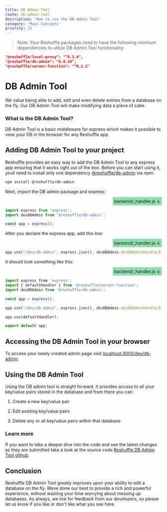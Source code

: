 ```yaml
---
title: DB Admin Tool
route: db-admin-tool
description: 'How to use the DB Admin Tool'
category: 'Main Concepts'
priority: 25
---
```


> Note: Your Reshuffle packages need to have the following minimum dependencies to utilize DB Admin Tool functionality: 

```json
"@reshuffle/local-proxy": "^0.3.4",
"@reshuffle/db-admin": "0.0.10",
"@reshuffle/server-function": "^0.2.2"
```

# DB Admin Tool

We value being able to add, edit and even delete entries from a database on the fly. Our DB Admin Tool will make modifying data a piece of cake.

### What is the DB Admin Tool?

DB Admin Tool is a basic middleware for express which makes it possible to view your DB in the browser for any Reshuffle app.

## Adding DB Admin Tool to your project

Reshuffle provides an easy way to add the DB Admin Tool to any express app ensuring that it works right out of the box. Before you can start using it, youll need to install only one dependency [@reshuffle/db-admin](https://www.npmjs.com/package/@reshuffle/db-admin) via npm:

```bash
npm install @reshuffle/db-admin
```

Next, import the DB admin package and express:

<div style="text-align: right;"><span style="padding: 1%; background-color: rgba(35, 191, 98, 0.5)">backend/_handler.js ↓</span></div>

```js
import express from 'express';
import devDBAdmin from '@reshuffle/db-admin';

const app = express();
```

After you declare the express app, add this line:

<div style="text-align: right;"><span style="padding: 1%; background-color: rgba(35, 191, 98, 0.5)">backend/_handler.js ↓</span></div>

```js
app.use("/dev/db-admin", express.json(), devDBAdmin.devDBAdminHandler);
```

It should look something like this:

<div style="text-align: right;"><span style="padding: 1%; background-color: rgba(35, 191, 98, 0.5)">backend/_handler.js ↓</span></div>

```js
import express from 'express';
import { defaultHandler } from '@reshuffle/server-function';
import devDBAdmin from '@reshuffle/db-admin';

const app = express();

app.use("/dev/db-admin", express.json(), devDBAdmin.devDBAdminHandler);

app.use(defaultHandler);

export default app;
```

## Accessing the DB Admin Tool in your browser

To access your newly created admin page visit [localhost:3000/dev/db-admin](localhost:3000/dev/db-admin).

## Using the DB Admin Tool

Using the DB admin tool is straight forward. It provides access to all your key/value pairs stored in the database and from there you can:

1. Create a new key/value pair

2. Edit existing key/value pairs

3. Delete any or all key/value pairs within that database

### Learn more

If you want to take a deeper dive into the code and see the latest changes as they are submitted take a look at the source code [Reshuffle DB Admin Tool github](https://github.com/reshufflehq/reshuffle-db-admin).

## Conclusion

Reshuffle DB Admin Tool greatly improves upon your ability to edit a database on the fly. Weve done our best to provide a rich and powerful experience, without wasting your time worrying about messing up databases. As always, we live for feedback from our developers, so please let us know if you like or don't like what you see here.


<br />
<br />
<br />
